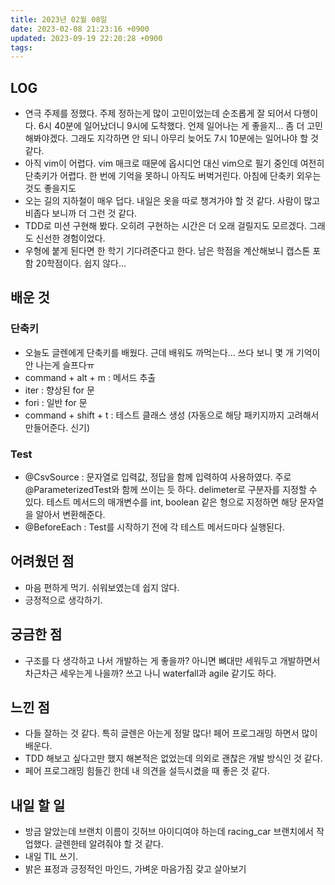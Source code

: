 ```yaml
---
title: 2023년 02월 08일
date: 2023-02-08 21:23:16 +0900
updated: 2023-09-19 22:20:28 +0900
tags: 
---
```

## LOG
- 연극 주제를 정했다. 주제 정하는게 많이 고민이었는데 순조롭게 잘 되어서 다행이다. 6시 40분에 일어났더니 9시에 도착했다. 언제 일어나는 게 좋을지... 좀 더 고민해봐야겠다. 그래도 지각하면 안 되니 아무리 늦어도 7시 10분에는 일어나야 할 것 같다.
- 아직 vim이 어렵다. vim 매크로 때문에 옵시디언 대신 vim으로 필기 중인데 여전히 단축키가 어렵다. 한 번에 기억을 못하니 아직도 버벅거린다. 아침에 단축키 외우는 것도 좋을지도
- 오는 길의 지하철이 매우 덥다. 내일은 옷을 따로 챙겨가야 할 것 같다. 사람이 많고 비좁다 보니까 더 그런 것 같다.
- TDD로 미션 구현해 봤다. 오히려 구현하는 시간은 더 오래 걸릴지도 모르겠다. 그래도 신선한 경험이었다.
- 우형에 붙게 된다면 한 학기 기다려준다고 한다. 남은 학점을 계산해보니 캡스톤 포함 20학점이다. 쉽지 않다...

## 배운 것
### 단축키
- 오늘도 글렌에게 단축키를 배웠다. 근데 배워도 까먹는다... 쓰다 보니 몇 개 기억이 안 나는게 슬프다ㅠ
- command + alt + m : 메서드 추출
- iter : 향상된 for 문
- fori : 일반 for 문
- command + shift + t : 테스트 클래스 생성 (자동으로 해당 패키지까지 고려해서 만들어준다. 신기)
### Test
- @CsvSource : 문자열로 입력값, 정답을 함께 입력하여 사용하였다. 주로 @ParameterizedTest와 함께 쓰이는 듯 하다. delimeter로 구분자를 지정할 수 있다. 테스트 메서드의 매개변수를 int, boolean 같은 형으로 지정하면 해당 문자열을 알아서 변환해준다.
- @BeforeEach : Test를 시작하기 전에 각 테스트 메서드마다 실행된다.

## 어려웠던 점
- 마음 편하게 먹기. 쉬워보였는데 쉽지 않다.
- 긍정적으로 생각하기.

## 궁금한 점
- 구조를 다 생각하고 나서 개발하는 게 좋을까? 아니면 뼈대만 세워두고 개발하면서 차근차근 세우는게 나을까? 쓰고 나니 waterfall과 agile 같기도 하다.

## 느낀 점
- 다들 잘하는 것 같다. 특히 글렌은 아는게 정말 많다! 페어 프로그래밍 하면서 많이 배운다.
- TDD 해보고 싶다고만 했지 해본적은 없었는데 의외로 괜찮은 개발 방식인 것 같다.
- 페어 프로그래밍 힘들긴 한데 내 의견을 설득시켰을 때 좋은 것 같다.

## 내일 할 일
- 방금 알았는데 브랜치 이름이 깃허브 아이디여야 하는데 racing_car 브랜치에서 작업했다. 글렌한테 알려줘야 할 것  같다.
- 내일 TIL 쓰기.
- 밝은 표정과 긍정적인 마인드, 가벼운 마음가짐 갖고 살아보기
